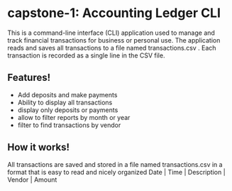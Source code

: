 # capstone-1: Accounting Ledger CLI
This is a command-line interface (CLI) application used to manage and track financial transactions for business or personal use. The application reads and saves all transactions to a file named transactions.csv . Each transaction is recorded as a single line in the CSV file.
## Features!
- Add deposits and make payments
- Ability to display all transactions
- display only deposits or payments
- allow to filter reports by month or year
- filter to find transactions by vendor

## How it works!
All transactions are saved and stored in a file named transactions.csv in a format that is easy to read and nicely organized
Date | Time | Description | Vendor | Amount

